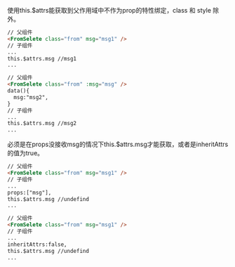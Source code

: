使用this.$attrs能获取到父作用域中不作为prop的特性绑定，class 和 style 除外。

``` html
// 父组件
<FromSelete class="from" msg="msg1" />
// 子组件
...
this.$attrs.msg //msg1
...
```
``` html
// 父组件
<FromSelete class="from" :msg="msg" />
data(){
  msg:"msg2",
}
// 子组件
...
this.$attrs.msg //msg2
...
```
必须是在props没接收msg的情况下this.$attrs.msg才能获取，或者是inheritAttrs的值为true。
``` html
// 父组件
<FromSelete class="from" msg="msg1" />
// 子组件
...
props:["msg"],
this.$attrs.msg //undefind
...
```
``` html
// 父组件
<FromSelete class="from" msg="msg1" />
// 子组件
...
inheritAttrs:false,
this.$attrs.msg //undefind
...
```


